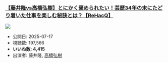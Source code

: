 ### [【藤井隆vs高橋弘樹】とにかく褒められたい！芸歴34年の末にたどり着いた仕事を楽しむ秘訣とは？【ReHacQ】](https://www.youtube.com/watch?v=jSDZp7qoW0Q)
[![](https://img.youtube.com/vi/jSDZp7qoW0Q/sddefault.jpg)](https://www.youtube.com/watch?v=jSDZp7qoW0Q)
-   公開日: 2025-07-17
-   視聴数: 197,566
-   **いいね数: 4,415**
-   出演者: 藤井隆, [高橋弘樹](/rehacq_fan/people/高橋弘樹 "wikilink")

